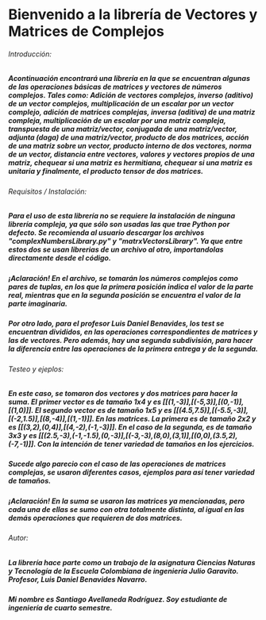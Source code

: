 # Bienvenido a la librería de Vectores y Matrices de Complejos
###### Introducción:
##### Acontinuación encontrará una librería en la que se encuentran algunas de las operaciones básicas de matrices y vectores de números complejos. Tales como: Adición de vectores complejos, inverso (aditivo) de un vector complejos, multiplicación de un escalar por un vector complejo, adición de matrices complejas, inversa (aditiva) de una matriz compleja, multiplicación de un escalar por una matriz compleja, transpuesta de una matriz/vector, conjugada de una matriz/vector, adjunta (daga) de una matriz/vector, producto de dos matrices, acción de una matriz sobre un vector, producto interno de dos vectores, norma de un vector, distancia entre vectores, valores y vectores propios de una matriz, chequear si una matriz es hermitiana, chequear si una matriz es unitaria y finalmente, el producto tensor de dos matrices.
###### Requisitos / Instalación:
##### Para el uso de esta librería no se requiere la instalación de ninguna librería compleja, ya que sólo son usadas las que trae Python por defecto. Se recomienda al usuario descargar los archivos "complexNumbersLibrary.py" y "matrxVectorsLibrary". Ya que entre estos dos se usan librerias de un archivo al otro, importandolas directamente desde el código.
##### **¡Aclaración! En el archivo, se tomarán los números complejos como pares de tuplas, en los que la primera posición indica el valor de la parte real, mientras que en la segunda posición se encuentra el valor de la parte imaginaria.**
##### **Por otro lado, para el profesor Luis Daniel Benavides, los test se encuentran divididos, en las operaciones correspondientes de matrices y las de vectores. Pero además, hay una segunda subdivisión, para hacer la diferencia entre las operaciones de la primera entrega y de la segunda.**
###### Testeo y ejeplos:
##### En este caso, se tomaron dos vectores y dos matrices para hacer la suma. El primer vector es de tamaño 1x4 y es [[(1,-3)],[(-5,3)],[(0,-1)],[(1,0)]]. El segundo vector es de tamaño 1x5 y es [[(4.5,7.5)],[(-5.5,-3)],[(-2,1.5)],[(8,-4)],[(1,-1)]]. En las matrices. La primera es de tamaño 2x2 y es [[(3,2),(0,4)],[(4,-2),(-1,-3)]]. En el caso de la segunda, es de tamaño 3x3 y es [[(2.5,-3),(-1,-1.5),(0,-3)],[(-3,-3),(8,0),(3,1)],[(0,0),(3.5,2),(-7,-1)]]. Con la intención de tener variedad de tamaños en los ejercicios.
##### Sucede algo parecio con el caso de las operaciones de matrices complejas, se usaron diferentes casos, ejemplos para así tener variedad de tamaños.
##### **¡Aclaración! En la suma se usaron las matrices ya mencionadas, pero cada una de ellas se sumo con otra totalmente distinta, al igual en las demás operaciones que requieren de dos matrices.**
###### Autor:
##### La librería hace parte como un trabajo de la asignatura Ciencias Naturas y Tecnología de la Escuela Colombiana de ingeniería Julio Garavito. Profesor, Luis Daniel Benavides Navarro.
##### **Mi nombre es Santiago Avellaneda Rodríguez. Soy estudiante de ingeniería de cuarto semestre.**
